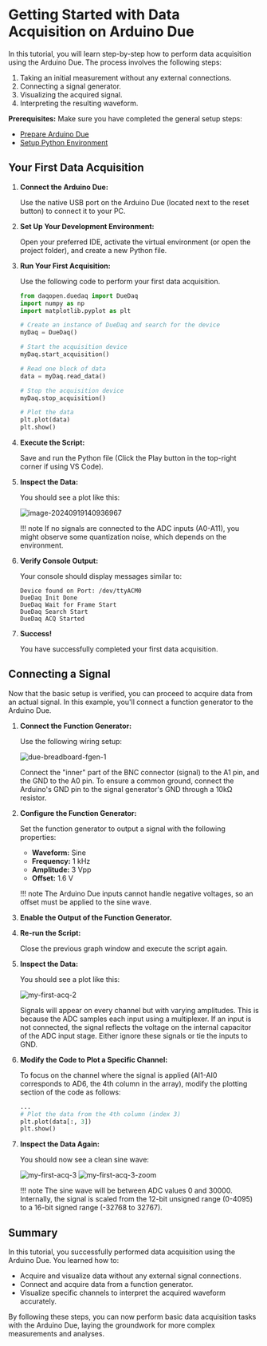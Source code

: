# Getting Started with Data Acquisition on Arduino Due

In this tutorial, you will learn step-by-step how to perform data acquisition using the Arduino Due. The process involves the following steps:

1. Taking an initial measurement without any external connections.
2. Connecting a signal generator.
3. Visualizing the acquired signal.
4. Interpreting the resulting waveform.

**Prerequisites:** Make sure you have completed the general setup steps:

- [Prepare Arduino Due](../how-to/prepare-arduino-due.md)
- [Setup Python Environment](../how-to/setup-python-environment.md)

## Your First Data Acquisition

1. **Connect the Arduino Due:** 
    
    Use the native USB port on the Arduino Due (located next to the reset button) to connect it to your PC.

2. **Set Up Your Development Environment:**

    Open your preferred IDE, activate the virtual environment (or open the project folder), and create a new Python file.

3. **Run Your First Acquisition:**

    Use the following code to perform your first data acquisition.

    ```python
    from daqopen.duedaq import DueDaq
    import numpy as np
    import matplotlib.pyplot as plt

    # Create an instance of DueDaq and search for the device
    myDaq = DueDaq()

    # Start the acquisition device
    myDaq.start_acquisition()

    # Read one block of data
    data = myDaq.read_data()

    # Stop the acquisition device
    myDaq.stop_acquisition()

    # Plot the data
    plt.plot(data)
    plt.show()
    ```

4. **Execute the Script:**
    
    Save and run the Python file (Click the Play button in the top-right corner if using VS Code).

5. **Inspect the Data:**

    You should see a plot like this:

    ![image-20240919140936967](resources/my-first-acq-1.png)

    !!! note
        If no signals are connected to the ADC inputs (A0-A11), you might observe some quantization noise, which depends on the environment.

6. **Verify Console Output:**
    
    Your console should display messages similar to:

    ```
    Device found on Port: /dev/ttyACM0
    DueDaq Init Done
    DueDaq Wait for Frame Start
    DueDaq Search Start
    DueDaq ACQ Started
    ```

7. **Success!**
    
    You have successfully completed your first data acquisition.

## Connecting a Signal

Now that the basic setup is verified, you can proceed to acquire data from an actual signal. In this example, you'll connect a function generator to the Arduino Due.

1. **Connect the Function Generator:**

    Use the following wiring setup:

    ![due-breadboard-fgen-1](resources/due-breadboard-fgen-1.png)

    Connect the "inner" part of the BNC connector (signal) to the A1 pin, and the GND to the A0 pin. To ensure a common ground, connect the Arduino's GND pin to the signal generator's GND through a 10kΩ resistor.

2. **Configure the Function Generator:**
    
    Set the function generator to output a signal with the following properties:
    
    - **Waveform:** Sine
    - **Frequency:** 1 kHz
    - **Amplitude:** 3 Vpp
    - **Offset:** 1.6 V
   
    !!! note
        The Arduino Due inputs cannot handle negative voltages, so an offset must be applied to the sine wave.
   
3. **Enable the Output of the Function Generator.**

4. **Re-run the Script:**

    Close the previous graph window and execute the script again.

5. **Inspect the Data:**

    You should see a plot like this:

    ![my-first-acq-2](resources/my-first-acq-2.png)

    Signals will appear on every channel but with varying amplitudes. This is because the ADC samples each input using a multiplexer. If an input is not connected, the signal reflects the voltage on the internal capacitor of the ADC input stage. Either ignore these signals or tie the inputs to GND.

6. **Modify the Code to Plot a Specific Channel:**
    
    To focus on the channel where the signal is applied (AI1-AI0 corresponds to AD6, the 4th column in the array), modify the plotting section of the code as follows:

    ```python
    ...
    # Plot the data from the 4th column (index 3)
    plt.plot(data[:, 3])
    plt.show()
    ```

7. **Inspect the Data Again:**

    You should now see a clean sine wave:

    ![my-first-acq-3](resources/my-first-acq-3.png)
    ![my-first-acq-3-zoom](resources/my-first-acq-3-zoom.png)

    !!! note
        The sine wave will be between ADC values 0 and 30000. Internally, the signal is scaled from the 12-bit unsigned range (0-4095) to a 16-bit signed range (-32768 to 32767).

## Summary

In this tutorial, you successfully performed data acquisition using the Arduino Due. You learned how to:

- Acquire and visualize data without any external signal connections.
- Connect and acquire data from a function generator.
- Visualize specific channels to interpret the acquired waveform accurately.

By following these steps, you can now perform basic data acquisition tasks with the Arduino Due, laying the groundwork for more complex measurements and analyses.
